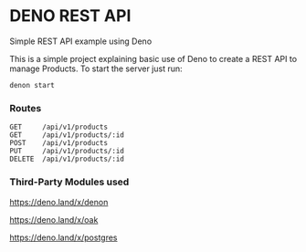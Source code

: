 # DENO REST API
Simple REST API example using Deno

This is a simple project explaining basic use of Deno to create a REST API to manage Products. To start the server just run:

```
denon start
```

### Routes ###

```
GET     /api/v1/products
GET     /api/v1/products/:id
POST    /api/v1/products
PUT     /api/v1/products/:id
DELETE  /api/v1/products/:id
```

### Third-Party Modules used ###

<https://deno.land/x/denon>

<https://deno.land/x/oak>

<https://deno.land/x/postgres>
